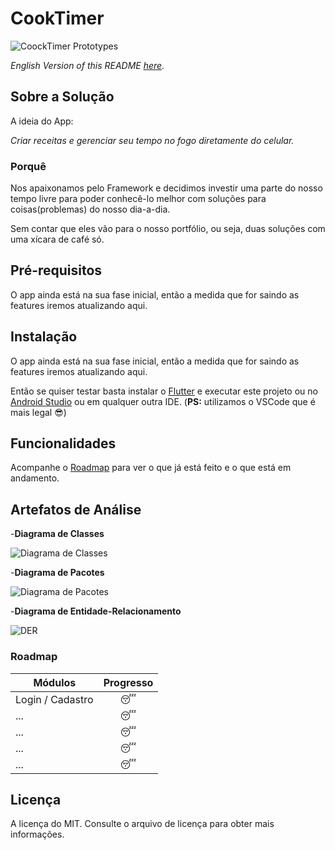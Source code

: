 # CookTimer

![CoockTimer Prototypes](https://i.ibb.co/TtYw7bS/Cook-Timer.png)

*English Version of this README [here](README.en-US.md).*

## Sobre a Solução

A ideia do App:

*Criar receitas e gerenciar seu tempo no fogo diretamente do celular.*

### Porquê

Nos apaixonamos pelo Framework e decidimos investir uma parte do nosso tempo livre para poder conhecê-lo melhor com soluções para coisas(problemas) do nosso dia-a-dia.

Sem contar que eles vão para o nosso portfólio, ou seja, duas soluções com uma xícara de café só.

## Pré-requisitos

O app ainda está na sua fase inicial, então a medida que for saindo as features iremos atualizando aqui.

## Instalação

O app ainda está na sua fase inicial, então a medida que for saindo as features iremos atualizando aqui.

Então se quiser testar basta instalar o [Flutter](https://flutter.dev/docs/get-started/install) e executar este projeto ou no [Android Studio](https://developer.android.com/studio) ou em qualquer outra IDE. (**PS:** utilizamos o VSCode que é mais legal :sunglasses:)​

## Funcionalidades

Acompanhe o [Roadmap](#roadmap) para ver o que já está feito e o que está em andamento.

## Artefatos de Análise

-**Diagrama de Classes**

![Diagrama de Classes](https://i.ibb.co/v19pyYh/Cook-Timer-Diagrama-de-Classes.jpg)

-**Diagrama de Pacotes**

![Diagrama de Pacotes](https://i.ibb.co/b644QTh/Cook-Timer-diagrama-de-pacotes.jpg)

-**Diagrama de Entidade-Relacionamento**

![DER](https://i.ibb.co/jhZ5hVr/Cook-Timer-DER.png)

### Roadmap

<!--Emojis-->

<!-- :sleeping: -> Em espera -->

<!-- :coffee: -> Coding -->

<!-- 🖖 -> Feito -->

| **Módulos**      | **Progresso** |
| ---------------- | :-----------: |
| Login / Cadastro |  :sleeping:   |
| ...              |  :sleeping:   |
| ...              |  :sleeping:   |
| ...              |  :sleeping:   |
| ...              |  :sleeping:   |

## Licença

A licença do MIT. Consulte o arquivo de licença para obter mais informações.

